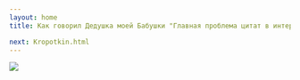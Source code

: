 ```yaml
---
layout: home
title: Как говорил Дедушка моей Бабушки "Главная проблема цитат в интернете заключается в том, что люди сразу верят в их подлинность"

next: Kropotkin.html
---
```


[![](https://perestroika-2.com/images/snow-army.jpg)](https://thepiratecircus.com/say-300.jpg)
